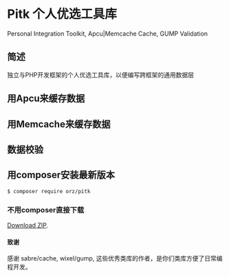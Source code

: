 # Pitk 个人优选工具库
Personal Integration Toolkit, Apcu|Memcache Cache, GUMP Validation

## 简述
独立与PHP开发框架的个人优选工具库，以便编写跨框架的通用数据层

## 用Apcu来缓存数据

## 用Memcache来缓存数据

## 数据校验

## 用composer安装最新版本
``` shell
$ composer require orz/pitk
```

### 不用composer直接下载
[Download ZIP](https://github.com/huanguan1978/pitk/archive/refs/heads/main.zip).

#### 致谢
感谢 sabre/cache, wixel/gump, 这些优秀类库的作者，是你们类库方便了日常编程开发。
